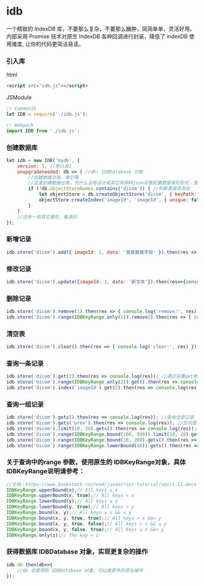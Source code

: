 # idb
一个精致的 IndexDB 库，不要那么复杂，不要那么臃肿，简简单单，灵活好用。
内部采用 Promise 技术对原生 IndexDB 各种回调进行封装，降低了 indexDB 使用难度, 让你的代码更简洁易读。

### 引入库

html
```html
<script src="idb.js"></script>
```


JSModule 
```javascript
// CommonJS
let IDB = require('./idb.js');

// Webpack
import IDB from './idb.js';
```
### 创建数据库

```javascript
let idb = new IDB('mydb', {
	version: 1, //默认是1
	onupgradeneeded: db => { //db: IDBDatabase 对象
		//创建数据仓库，索引等
		//这里创建数据仓库，为什么没有设计成其它库那样json对象配置数据库的形式，是为了应对后续数据库升级后的各种需求
		if (!db.objectStoreNames.contains('dicom')) { //判断表是否存在
			let objectStore = db.createObjectStore('dicom', { keyPath: 'imageId' }); //创建数据仓库
			objectStore.createIndex('imageId', 'imageId', { unique: false }); //创建索引
		}
	}
    //还有一些其它属性，看源码
});

```

### 新增记录

```javascript
idb.store('dicom').add({ imageId: 1, data: '我是数据字段' }).then(res => { console.log('add:', res) })
```

### 修改记录

```javascript
idb.store('dicom').update({imageId: 1, data: '新文本'}).then(res=>{console.log('update:', res)})
```

### 删除记录

```javascript
idb.store('dicom').remove(1).then(res => { console.log('remove:', res) }) //通过remove参数，删除索引值是 1 的记录
idb.store('dicom').range(IDBKeyRange.only(1)).remove().then(res => { console.log('remove:', res) }) //通过设置range, 删除索引值是 1 的记录
```

### 清空表

```javascript
idb.store('dicom').clear().then(res => { console.log('clear:', res) });
```

### 查询一条记录

```javascript
idb.store('dicom').get(2).then(res => console.log(res)); //通过设置get参数，查找主键是2的记录
idb.store('dicom').range(IDBKeyRange.only(2)).get().then(res => console.log(res)); //通过设置range，查找主键是2的记录
idb.store('dicom').index('imageId').get(2).then(res => console.log(res));//设置索引imageId，查找主键是2的记录
```

### 查询一组记录

```javascript
idb.store('dicom').gets().then(res => console.log(res)); //查询全部记录
idb.store('dicom').gets('prev').then(res => console.log(res)); //反向查询全部记录
idb.store('dicom').limit(10, 20).gets().then(res => console.log(res)); //查询全部记录, 从第10位置开始的20条记录，limit 主要用于分页
idb.store('dicom').range(IDBKeyRange.bound(100, 999)).limit(10, 20).gets().then(res => console.log(res)); //查询主键100 - 999区间，从第10位置开始的20条记录。limit 主要用于分页
idb.store('dicom').range(IDBKeyRange.bound(10, 20)).gets().then(res => console.log(res)); //查询主键10-20之间的数据
idb.store('dicom').range(IDBKeyRange.lowerBound(10)).gets().then(res => console.log(res)); //查询主键下限，大于等于10的数据
```

### 关于查询中的range 参数，使用原生的 IDBKeyRange对象，具体IDBKeyRange说明请参考：
```javascript
//文档：https://www.bookstack.cn/read/javascript-tutorial/spilt.11.docs-bom-indexeddb.md
IDBKeyRange.upperBound(x);// All keys ≤ x
IDBKeyRange.upperBound(x, true);// All keys < x
IDBKeyRange.lowerBound(y);// All keys ≥ y
IDBKeyRange.lowerBound(y, true);// All keys > y
IDBKeyRange.bound(x, y);// All keys ≥ x && ≤ y
IDBKeyRange.bound(x, y, true, true);// All keys > x &&< y
IDBKeyRange.bound(x, y, true, false);// All keys > x && ≤ y
IDBKeyRange.bound(x, y, false, true);// All keys ≥ x &&< y
IDBKeyRange.only(z);// The key = z
```

### 获得数据库 IDBDatabase 对象，实现更复杂的操作
```javascript
idb.db.then(db=>{
	//db 这里得到 IDBDatabase 对象，可以做更多的原生操作
});
```